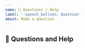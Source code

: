 ```yaml
---
name: 💬 Questions / Help
label: ':speech_balloon: Question'
about: Make a question
---
```


## 💬 Questions and Help
